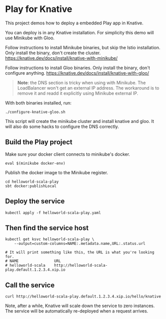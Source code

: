 # Play for Knative

This project demos how to deploy a embedded Play app in Knative.

You can deploy is in any Knative installation. For simplicity this demo will use Minikube with Gloo. 

Follow instructions to install Minikube binaries, but skip the Istio installation.
Only install the binary, don't create the cluster.
https://knative.dev/docs/install/knative-with-minikube/

Follow instructions to install Gloo binaries.
Only install the binary, don't configure anything.
https://knative.dev/docs/install/knative-with-gloo/

> **Note**: the DNS section is tricky when using with Minikube. The LoadBalancer won't get an external IP address. The workaround is to remove it and readd it explicitly using Minikube external IP.

With both binaries installed, run:

```shell
./configure-knative-gloo.sh
```

This script will create the minikube cluster and install knative and gloo. It will also do some hacks to configure the DNS correctly.

## Build the Play project

Make sure your docker client connects to minikube's docker.

```shell
eval $(minikube docker-env)
```

Publish the docker image to the Minikube register.

```shell
cd helloworld-scala-play
sbt docker:publishLocal
```

## Deploy the service

```shell
kubectl apply -f helloworld-scala-play.yaml
```

## Then find the service host

```shell
kubectl get ksvc helloworld-scala-play \
    --output=custom-columns=NAME:.metadata.name,URL:.status.url

# It will print something like this, the URL is what you're looking for.
# NAME                URL
# helloworld-scala    http://helloworld-scala-play.default.1.2.3.4.xip.io
```

## Call the service

```shell
curl http://helloworld-scala-play.default.1.2.3.4.xip.io/hello/knative
```

Note, after a while, Knative will scale down the service to zero instances. The service will be automatically re-deployed when a request arrives.